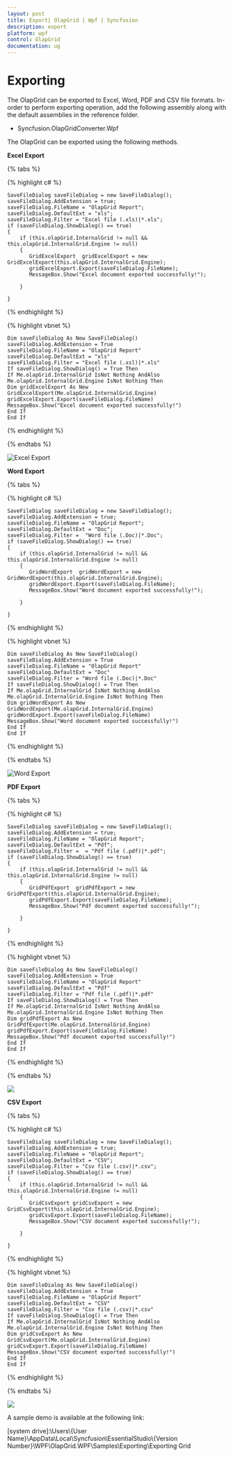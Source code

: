 ```yaml
---
layout: post
title: Export| OlapGrid | Wpf | Syncfusion
description: export
platform: wpf
control: OlapGrid
documentation: ug
---
```


# Exporting

The OlapGrid can be exported to Excel, Word, PDF and CSV file formats. In-order to perform exporting operation, add the following assembly along with the default assemblies in the reference folder. 
   * Syncfusion.OlapGridConverter.Wpf 
 
The OlapGrid can be exported using the following methods.

**Excel Export**
 
{% tabs %}
  
{% highlight c# %}

    SaveFileDialog saveFileDialog = new SaveFileDialog();
    saveFileDialog.AddExtension = true;
    saveFileDialog.FileName = "OlapGrid Report";
    saveFileDialog.DefaultExt = "xls";
    saveFileDialog.Filter = "Excel file (.xls)|*.xls";
    if (saveFileDialog.ShowDialog() == true)
    {
        if (this.olapGrid.InternalGrid != null && this.olapGrid.InternalGrid.Engine != null)
        {
           GridExcelExport  gridExcelExport = new GridExcelExport(this.olapGrid.InternalGrid.Engine);
           gridExcelExport.Export(saveFileDialog.FileName);
           MessageBox.Show("Excel document exported successfully!");

        }

    }

{% endhighlight %}

{% highlight vbnet %}

    Dim saveFileDialog As New SaveFileDialog()
    saveFileDialog.AddExtension = True
    saveFileDialog.FileName = "OlapGrid Report"
    saveFileDialog.DefaultExt = "xls"
    saveFileDialog.Filter = "Excel file (.xsl)|*.xls"
    If saveFileDialog.ShowDialog() = True Then
    If Me.olapGrid.InternalGrid IsNot Nothing AndAlso Me.olapGrid.InternalGrid.Engine IsNot Nothing Then
    Dim gridExcelExport As New GridExcelExport(Me.olapGrid.InternalGrid.Engine)
    gridExcelExport.Export(saveFileDialog.FileName)
    MessageBox.Show("Excel document exported successfully!")
    End If
    End If
    
{% endhighlight %}

{% endtabs %}

![Excel Export](Exporting_images/Export_img1.png)

**Word Export**

{% tabs %}
  
{% highlight c# %}

    SaveFileDialog saveFileDialog = new SaveFileDialog();
    saveFileDialog.AddExtension = true;
    saveFileDialog.FileName = "OlapGrid Report";
    saveFileDialog.DefaultExt = "Doc";
    saveFileDialog.Filter =  "Word file (.Doc)|*.Doc";
    if (saveFileDialog.ShowDialog() == true)
    {
        if (this.olapGrid.InternalGrid != null && this.olapGrid.InternalGrid.Engine != null)
        {
           GridWordExport  gridWordExport = new GridWordExport(this.olapGrid.InternalGrid.Engine);
           gridWordExport.Export(saveFileDialog.FileName);
           MessageBox.Show("Word document exported successfully!");

        }

    }


{% endhighlight %}

{% highlight vbnet %}

    Dim saveFileDialog As New SaveFileDialog()
    saveFileDialog.AddExtension = True
    saveFileDialog.FileName = "OlapGrid Report"
    saveFileDialog.DefaultExt = "Doc"
    saveFileDialog.Filter = "Word file (.Doc)|*.Doc"
    If saveFileDialog.ShowDialog() = True Then
    If Me.olapGrid.InternalGrid IsNot Nothing AndAlso Me.olapGrid.InternalGrid.Engine IsNot Nothing Then
    Dim gridWordExport As New GridWordExport(Me.olapGrid.InternalGrid.Engine)
    gridWordExport.Export(saveFileDialog.FileName)
    MessageBox.Show("Word document exported successfully!")
    End If
    End If

{% endhighlight %}

{% endtabs %}

![Word Export](Exporting_images/Export_img2.png)

**PDF Export**

{% tabs %}
 
{% highlight c# %}

    SaveFileDialog saveFileDialog = new SaveFileDialog();
    saveFileDialog.AddExtension = true;
    saveFileDialog.FileName = "OlapGrid Report";
    saveFileDialog.DefaultExt = "Pdf";
    saveFileDialog.Filter =  = "Pdf file (.pdf)|*.pdf";
    if (saveFileDialog.ShowDialog() == true)
    {
        if (this.olapGrid.InternalGrid != null && this.olapGrid.InternalGrid.Engine != null)
        {
           GridPdfExport  gridPdfExport = new GridPdfExport(this.olapGrid.InternalGrid.Engine);
           gridPdfExport.Export(saveFileDialog.FileName);
           MessageBox.Show("Pdf document exported successfully!");

        }

    }


{% endhighlight %}

{% highlight vbnet %}

    Dim saveFileDialog As New SaveFileDialog()
    saveFileDialog.AddExtension = True
    saveFileDialog.FileName = "OlapGrid Report"
    saveFileDialog.DefaultExt = "Pdf"
    saveFileDialog.Filter = "Pdf file (.pdf)|*.pdf"
    If saveFileDialog.ShowDialog() = True Then
    If Me.olapGrid.InternalGrid IsNot Nothing AndAlso Me.olapGrid.InternalGrid.Engine IsNot Nothing Then
    Dim gridPdfExport As New GridPdfExport(Me.olapGrid.InternalGrid.Engine)
    gridPdfExport.Export(saveFileDialog.FileName)
    MessageBox.Show("Pdf document exported successfully!")
    End If
    End If

{% endhighlight %}

{% endtabs %}

![](Exporting_images/Export_img3.png)

**CSV Export**

{% tabs %}
  
{% highlight c# %}

    SaveFileDialog saveFileDialog = new SaveFileDialog();
    saveFileDialog.AddExtension = true;
    saveFileDialog.FileName = "OlapGrid Report";
    saveFileDialog.DefaultExt = "CSV";
    saveFileDialog.Filter = "Csv file (.csv)|*.csv";
    if (saveFileDialog.ShowDialog() == true)
    {
        if (this.olapGrid.InternalGrid != null && this.olapGrid.InternalGrid.Engine != null)
        {
           GridCsvExport gridCsvExport = new GridCsvExport(this.olapGrid.InternalGrid.Engine);
           gridCsvExport.Export(saveFileDialog.FileName);
           MessageBox.Show("CSV document exported successfully!");

        }

    }

{% endhighlight %}

{% highlight vbnet %}

    Dim saveFileDialog As New SaveFileDialog()
    saveFileDialog.AddExtension = True
    saveFileDialog.FileName = "OlapGrid Report"
    saveFileDialog.DefaultExt = "CSV"
    saveFileDialog.Filter = "Csv file (.csv)|*.csv"
    If saveFileDialog.ShowDialog() = True Then
    If Me.olapGrid.InternalGrid IsNot Nothing AndAlso Me.olapGrid.InternalGrid.Engine IsNot Nothing Then
    Dim gridCsvExport As New GridCsvExport(Me.olapGrid.InternalGrid.Engine)
    gridCsvExport.Export(saveFileDialog.FileName)
    MessageBox.Show("CSV document exported successfully!")
    End If
    End If

{% endhighlight %}

{% endtabs %}

![](Exporting_images/Export_img4.png)

A sample demo is available at the following link:

[system drive]:\Users\\{User Name}\AppData\Local\Syncfusion\EssentialStudio\\{Version Number}\WPF\OlapGrid.WPF\Samples\Exporting\Exporting Grid